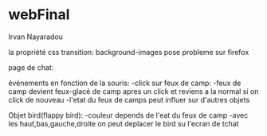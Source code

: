 # webFinal

Irvan Nayaradou

la propriété css transition: background-images pose probleme sur firefox

page de chat:

événements en fonction de la souris:
-click sur feux de camp:
    -feux de camp devient feux-glacé de camp apres un click et reviens a la normal si on click de nouveau
    -l'etat du feux de camps peut influer sur d'autres objets  

Objet bird(flappy bird):
    -couleur depends de l'eat du feux de camp
    -avec les haut,bas,gauche,droite on peut deplacer le bird su l'ecran de tchat
